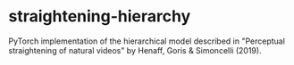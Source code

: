 # straightening-hierarchy

PyTorch implementation of the hierarchical model described in "Perceptual straightening of natural videos" by Henaff, Goris & Simoncelli (2019).
